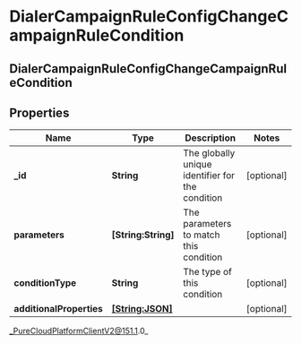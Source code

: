 # DialerCampaignRuleConfigChangeCampaignRuleCondition

## DialerCampaignRuleConfigChangeCampaignRuleCondition

## Properties

|Name | Type | Description | Notes|
|------------ | ------------- | ------------- | -------------|
| **_id** | **String** | The globally unique identifier for the condition | [optional] |
| **parameters** | **[String:String]** | The parameters to match this condition | [optional] |
| **conditionType** | **String** | The type of this condition | [optional] |
| **additionalProperties** | [**[String:JSON]**](JSON) |  | [optional] |



_PureCloudPlatformClientV2@151.1.0_
